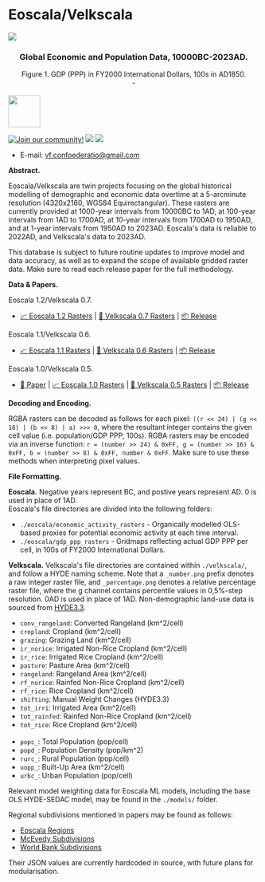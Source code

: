 # Eoscala/Velkscala

![](https://i.postimg.cc/P5ncBfd9/eoscala-gdp-ppp-1850-visualisation.png)

### <div align = "center">Global Economic and Population Data, 10000BC-2023AD.</div>
<div align = "center">Figure 1. GDP (PPP) in FY2000 International Dollars, 100s in AD1850.</div>

<div align = "center">-</div>
<br>
<img src = "https://i.postimg.cc/8CKkNXk2/crd-light-logo.png" height = "64">

[![Join our community!](https://img.shields.io/discord/548994743925997570?label=Discord&style=for-the-badge)](https://discord.gg/89kQY2KFQz) ![](https://img.shields.io/github/languages/code-size/Confoederatio/Eoscala-Velkscala?style=for-the-badge) ![](https://img.shields.io/github/downloads/Confoederatio/Eoscala-Velkscala/total?style=for-the-badge)

- E-mail: [vf.confoederatio@gmail.com](mailto:vf.confoederatio@gmail.com)

**Abstract.**

Eoscala/Velkscala are twin projects focusing on the global historical modelling of demographic and economic data overtime at a 5-arcminute resolution (4320x2160, WGS84 Equirectangular). These rasters are currently provided at 1000-year intervals from 10000BC to 1AD, at 100-year intervals from 1AD to 1700AD, at 10-year intervals from 1700AD to 1950AD, and at 1-year intervals from 1950AD to 2023AD. Eoscala's data is reliable to 2022AD, and Velkscala's data to 2023AD.

This database is subject to future routine updates to improve model and data accuracy, as well as to expand the scope of available gridded raster data. Make sure to read each release paper for the full methodology.

**Data & Papers.**

Eoscala 1.2/Velkscala 0.7.
- [📈 Eoscala 1.2 Rasters](https://github.com/Confoederatio/Eoscala-Velkscala/tree/main/eoscala_1.2) | [👥 Velkscala 0.7 Rasters](https://github.com/Confoederatio/Eoscala-Velkscala/tree/main/velkscala_0.7) | [📦 Release](https://github.com/Confoederatio/Eoscala-Velkscala/releases/tag/eoscala-1.2-velkscala-0.7)

Eoscala 1.1/Velkscala 0.6.
- [📈 Eoscala 1.1 Rasters](https://github.com/Confoederatio/Eoscala-Velkscala/tree/eoscala-1.1-velkscala-0.6/eoscala_1.0) | [👥 Velkscala 0.6 Rasters](https://github.com/Confoederatio/Eoscala-Velkscala/tree/eoscala-1.1-velkscala-0.6/velkscala_0.5) | [📦 Release](https://github.com/Confoederatio/Eoscala-Velkscala/releases/tag/eoscala-1.1-velkscala-0.6)

Eoscala 1.0/Velkscala 0.5.
- [📝 Paper](https://confoederatio.org/papers/Eoscala%201.0_Velkscala%200.5_%20A%20Gridded%20Reconstruction%20of%20Global%20GDP%20and%20Population%20from%2010000BC%20to%20the%20Present-4.pdf) | [📈 Eoscala 1.0 Rasters](https://github.com/Confoederatio/Eoscala-Velkscala/tree/eoscala-1.0-velkscala-0.5/eoscala) | [👥 Velkscala 0.5 Rasters](https://github.com/Confoederatio/Eoscala-Velkscala/tree/eoscala-1.0-velkscala-0.5/velkscala) | [📦 Release](https://github.com/Confoederatio/Eoscala-Velkscala/releases/tag/eoscala-1.0-velkscala-0.5)
 
**Decoding and Encoding.**

RGBA rasters can be decoded as follows for each pixel: `((r << 24) | (g << 16) | (b << 8) | a) >>> 0`, where the resultant integer contains the given cell value (i.e. population/GDP PPP, 100s). RGBA rasters may be encoded via an inverse function: `r = (number >> 24) & 0xFF, g = (number >> 16) & 0xFF, b = (number >> 8) & 0xFF, number & 0xFF`. Make sure to use these methods when interpreting pixel values.

**File Formatting.**

__Eoscala.__
Negative years represent BC, and postive years represent AD. 0 is used in place of 1AD.<br>
Eoscala's file directories are divided into the following folders:
- `./eoscala/economic_activity_rasters` - Organically modelled OLS-based proxies for potential economic activity at each time interval.
- `./eoscala/gdp_ppp_rasters` - Gridmaps reflecting actual GDP PPP per cell, in 100s of FY2000 International Dollars.

__Velkscala.__
Velkscala's file directories are contained within `./velkscala/`, and follow a HYDE naming scheme. Note that a `_number.png` prefix denotes a raw integer raster file, and `_percentage.png` denotes a relative percentage raster file, where the g channel contains percentile values in 0,5%-step resolution. 0AD is used in place of 1AD. Non-demographic land-use data is sourced from [HYDE3.3](https://geo.public.data.uu.nl/vault-hyde/HYDE%203.3[1710493486]/original/hyde33_c7_lower_mrt2023/zip/).
- `conv_rangeland`: Converted Rangeland (km^2/cell)
- `cropland`: Cropland (km^2/cell)
- `grazing`: Grazing Land (km^2/cell)
- `ir_norice`: Irrigated Non-Rice Cropland (km^2/cell)
- `ir_rice`: Irrigated Rice Cropland (km^2/cell)
- `pasture`: Pasture Area (km^2/cell)
- `rangeland`: Rangeland Area (km^2/cell)
- `rf_norice`: Rainfed Non-Rice Cropland (km^2/cell)
- `rf_rice`: Rice Cropland (km^2/cell)
- `shifting`: Manual Weight Changes (HYDE3.3)
- `tot_irri`: Irrigated Area (km^2/cell)
- `tot_rainfed`: Rainfed Non-Rice Cropland (km^2/cell)
- `tot_rice`: Rice Cropland (km^2/cell)
<br><br>
- `popc_`: Total Population (pop/cell)
- `popd_`: Population Density (pop/km^2)
- `rurc_`: Rural Population (pop/cell)
- `uopp_`: Built-Up Area (km^2/cell)
- `urbc_`: Urban Population (pop/cell)

Relevant model weighting data for Eoscala ML models, including the base OLS HYDE-SEDAC model, may be found in the `./models/` folder.

Regional subdivisions mentioned in papers may be found as follows:
- [Eoscala Regions](https://github.com/Confoederatio/Eoscala-Velkscala/blob/main/subdivisions/regional_subdivisions.png)
- [McEvedy Subdivisions](https://github.com/Confoederatio/Eoscala-Velkscala/blob/main/subdivisions/mcevedy_subdivisions.png)
- [World Bank Subdivisions](https://github.com/Confoederatio/Eoscala-Velkscala/blob/main/subdivisions/world_bank_subdivisions.png)

Their JSON values are currently hardcoded in source, with future plans for modularisation.
